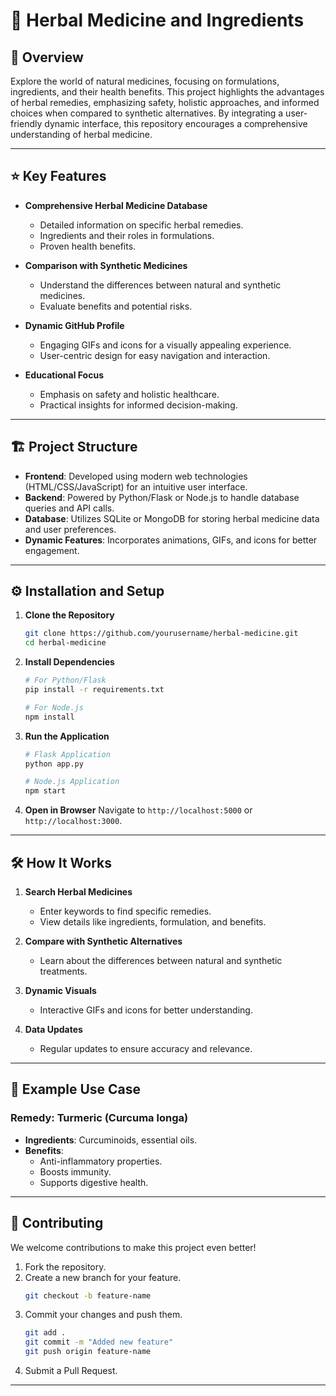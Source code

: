 # 🌿 Herbal Medicine and Ingredients

## 🧾 Overview
Explore the world of natural medicines, focusing on formulations, ingredients, and their health benefits. This project highlights the advantages of herbal remedies, emphasizing safety, holistic approaches, and informed choices when compared to synthetic alternatives. By integrating a user-friendly dynamic interface, this repository encourages a comprehensive understanding of herbal medicine.

---

## ⭐ Key Features

- **Comprehensive Herbal Medicine Database**
  - Detailed information on specific herbal remedies.
  - Ingredients and their roles in formulations.
  - Proven health benefits.

- **Comparison with Synthetic Medicines**
  - Understand the differences between natural and synthetic medicines.
  - Evaluate benefits and potential risks.

- **Dynamic GitHub Profile**
  - Engaging GIFs and icons for a visually appealing experience.
  - User-centric design for easy navigation and interaction.

- **Educational Focus**
  - Emphasis on safety and holistic healthcare.
  - Practical insights for informed decision-making.

---

## 🏗️ Project Structure

- **Frontend**: Developed using modern web technologies (HTML/CSS/JavaScript) for an intuitive user interface.
- **Backend**: Powered by Python/Flask or Node.js to handle database queries and API calls.
- **Database**: Utilizes SQLite or MongoDB for storing herbal medicine data and user preferences.
- **Dynamic Features**: Incorporates animations, GIFs, and icons for better engagement.

---

## ⚙️ Installation and Setup

1. **Clone the Repository**
   ```bash
   git clone https://github.com/yourusername/herbal-medicine.git
   cd herbal-medicine
   ```

2. **Install Dependencies**
   ```bash
   # For Python/Flask
   pip install -r requirements.txt

   # For Node.js
   npm install
   ```

3. **Run the Application**
   ```bash
   # Flask Application
   python app.py

   # Node.js Application
   npm start
   ```

4. **Open in Browser**
   Navigate to `http://localhost:5000` or `http://localhost:3000`.

---

## 🛠️ How It Works

1. **Search Herbal Medicines**
   - Enter keywords to find specific remedies.
   - View details like ingredients, formulation, and benefits.

2. **Compare with Synthetic Alternatives**
   - Learn about the differences between natural and synthetic treatments.

3. **Dynamic Visuals**
   - Interactive GIFs and icons for better understanding.

4. **Data Updates**
   - Regular updates to ensure accuracy and relevance.

---

## 🌟 Example Use Case

### Remedy: Turmeric (Curcuma longa)

- **Ingredients**: Curcuminoids, essential oils.
- **Benefits**:
  - Anti-inflammatory properties.
  - Boosts immunity.
  - Supports digestive health.

---

## 🤝 Contributing

We welcome contributions to make this project even better!

1. Fork the repository.
2. Create a new branch for your feature.
   ```bash
   git checkout -b feature-name
   ```
3. Commit your changes and push them.
   ```bash
   git add .
   git commit -m "Added new feature"
   git push origin feature-name
   ```
4. Submit a Pull Request.

---

